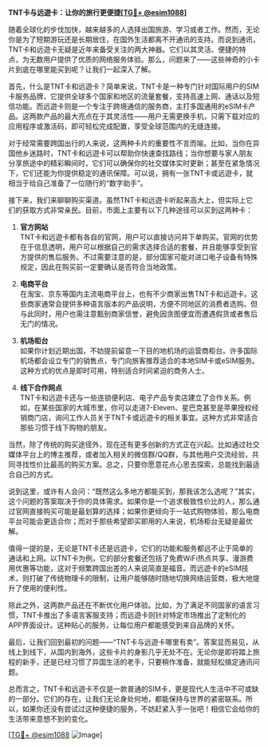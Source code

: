 **TNT卡与远遊卡：让你的旅行更便捷[[TG💪+ @esim1088](https://t.me/s/esim1088)]**

随着全球化的步伐加快，越来越多的人选择出国旅游、学习或者工作。然而，无论你是为了短期游玩还是长期居住，在国外生活都离不开通讯的支持。而说到通讯，TNT卡和远遊卡无疑是近年来备受关注的两大神器。它们以其灵活、便捷的特点，为无数用户提供了优质的网络服务体验。那么，问题来了——这些神奇的小卡片到底在哪里能买到呢？让我们一起深入了解。

首先，什么是TNT卡和远遊卡？简单来说，TNT卡是一种专门针对国际用户的SIM卡服务品牌，它提供全球多个国家和地区的流量套餐，支持高速上网、通话以及短信功能。而远遊卡则是一个专注于跨境通信的服务商，主打多国通用的eSIM卡产品。这两款产品的最大亮点在于其灵活性——用户无需更换手机，只需下载对应的应用程序或激活码，即可轻松完成配置，享受全球范围内的无缝连接。

对于经常需要跨国出行的人来说，这两种卡片的重要性不言而喻。比如，当你在异国他乡迷路时，TNT卡和远遊卡可以帮助你快速查找路线；当你想要与家人朋友分享旅途中的精彩瞬间时，它们可以确保你的社交媒体实时更新；甚至在紧急情况下，它们还能为你提供稳定的通讯保障。可以说，拥有一张TNT卡或远遊卡，就相当于给自己准备了一位随行的“数字助手”。

接下来，我们来聊聊购买渠道。虽然TNT卡和远遊卡听起来高大上，但实际上它们的获取方式非常亲民。目前，市面上主要有以下几种途径可以买到这两种卡：

1. **官方网站**  
   TNT卡和远遊卡都有各自的官网，用户可以直接访问并下单购买。官网的优势在于信息透明，用户可以根据自己的需求选择合适的套餐，并且能够享受到官方提供的售后服务。不过需要注意的是，部分国家可能对进口电子设备有特殊规定，因此在购买前一定要确认是否符合当地政策。

2. **电商平台**  
   在淘宝、京东等国内主流电商平台上，也有不少商家出售TNT卡和远遊卡。这些商家通常会提供多种语言版本的产品说明，方便不同地区的消费者选购。但与此同时，用户也需注意甄别商家信誉，避免因贪图便宜而遭遇假货或者售后无门的情况。

3. **机场柜台**  
   如果你计划近期出国，不妨提前留意一下目的地机场的运营商柜台。许多国际机场都会设立专门的销售点，专门向旅客推荐适合的本地SIM卡或eSIM服务。这种方式的优点是即时可用，特别适合时间紧迫的商务人士。

4. **线下合作网点**  
   TNT卡和远遊卡还与一些连锁便利店、电子产品专卖店建立了合作关系。例如，在某些国家的大城市里，你可以走进7-Eleven、星巴克甚至是苹果授权经销商门店，询问工作人员关于TNT卡或远遊卡的相关事宜。这种方式非常适合那些习惯于线下购物的朋友。

当然，除了传统的购买途径外，现在还有更多创新的方式正在兴起。比如通过社交媒体平台上的博主推荐，或者加入相关的微信群/QQ群，与其他用户交流经验，共同寻找性价比最高的购买方案。总之，只要你愿意花点心思去探索，总能找到最适合自己的方式。

说到这里，或许有人会问：“既然这么多地方都能买到，那我该怎么选呢？”其实，这个问题的答案取决于你的具体需求。如果你是一个追求极致性价比的人，那么通过官网直接购买可能是最划算的选择；如果你更倾向于一站式购物体验，那么电商平台可能会更适合你；而对于那些希望即买即用的人来说，机场柜台无疑是最优解。

值得一提的是，无论是TNT卡还是远遊卡，它们的功能和服务都远不止于简单的通话和上网。以TNT卡为例，它的部分套餐还包括了免费WiFi热点共享、漫游费用优惠等功能，这对于频繁跨国出差的人来说简直是福音。而远遊卡的eSIM技术，则打破了传统物理卡的限制，让用户能够随时随地切换网络运营商，极大地提升了使用的便利性。

除此之外，这两款产品还在不断优化用户体验。比如，为了满足不同国家的语言习惯，TNT卡推出了多语言客服支持；而远遊卡则针对特定市场推出了定制化的APP界面设计。这种贴心的服务，让每位用户都能感受到来自品牌的关怀。

最后，让我们回到最初的问题——“TNT卡与远遊卡哪里有卖”。答案显而易见，从线上到线下，从国内到海外，这些卡片的身影几乎无处不在。无论你是即将踏上旅程的新手，还是已经习惯了异国生活的老手，只要稍作准备，就能轻松搞定通讯问题。

总而言之，TNT卡和远遊卡不仅是一款普通的SIM卡，更是现代人生活中不可或缺的一部分。它们的存在，让我们无论身处何地，都能保持与世界的紧密联系。所以，如果你还没有尝试过这种便捷的服务，不妨赶紧入手一张吧！相信它会给你的生活带来意想不到的变化。

[[TG💪+ @esim1088](https://t.me/s/esim1088) ![Image](https://i.postimg.cc/4NQfJmqS/Snipaste-2025-05-13-00-14-12.png)]